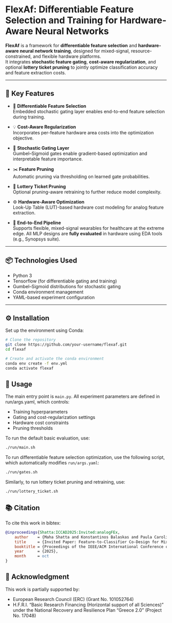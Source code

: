 # FlexAf: Differentiable Feature Selection and Training for Hardware-Aware Neural Networks

**FlexAf** is a framework for **differentiable feature selection** and **hardware-aware neural network training**, designed for mixed-signal, resource-constrained, and flexible hardware platforms.  
It integrates **stochastic feature gating**, **cost-aware regularization**, and optional **lottery ticket pruning** to jointly optimize classification accuracy and feature extraction costs.

---

## 🔧 Key Features

- 🔬 **Differentiable Feature Selection**  
  Embedded stochastic gating layer enables end-to-end feature selection during training.

- 💡 **Cost-Aware Regularization**  
  Incorporates per-feature hardware area costs into the optimization objective.

- 🧩 **Stochastic Gating Layer**  
  Gumbel–Sigmoid gates enable gradient-based optimization and interpretable feature importance.

- ✂️ **Feature Pruning**  
  Automatic pruning via thresholding on learned gate probabilities.

- 🏹 **Lottery Ticket Pruning**  
  Optional pruning-aware retraining to further reduce model complexity.

- ⚙️ **Hardware-Aware Optimization**  
  Look-Up Table (LUT)-based hardware cost modeling for analog feature extraction.

- 🔗 **End-to-End Pipeline**  
  Supports flexible, mixed-signal wearables for healthcare at the extreme edge. All MLP designs are **fully evaluated** in hardware using EDA tools (e.g., Synopsys suite).

---

## 📦 Technologies Used

- Python 3  
- Tensorflow (for differentiable gating and training)  
- Gumbel–Sigmoid distributions for stochastic gating  
- Conda environment management  
- YAML-based experiment configuration  

---

## ⚙️ Installation

Set up the environment using Conda:

```bash
# Clone the repository
git clone https://github.com/your-username/flexaf.git
cd flexaf

# Create and activate the conda environment
conda env create -f env.yml
conda activate flexaf
```

## 🚀 Usage

The main entry point is ```main.py```.
All experiment parameters are defined in run/args.yaml, which controls:
- Training hyperparameters
- Gating and cost-regularization settings
- Hardware cost constraints
- Pruning thresholds
 
To run the default basic evaluation, use:
```bash
./run/main.sh
```
To run differentiable feature selection optimization, use the following script, which automatically modifies ```run/args.yaml```:
```bash
./run/gates.sh
```
Similarly, to run lottery ticket pruning and retraining, use:
```bash
./run/lottery_ticket.sh
```

## 📚 Citation

To cite this work in bibtex:
```bibtex
@inproceedings{Shatta:ICCAD2025:Invited:analogFEx,
    author    = {Maha Shatta and Konstantinos Balaskas and Paula Carolina Lozano Duarte and Georgios Panagopoulos and Mehdi B. Tahoori and Georgios Zervakis},
    title     = {Invited Paper: Feature-to-Classifier Co-Design for Mixed-Signal Smart Flexible Wearables for Healthcare at the Extreme Edge},
    booktitle = {Proceedings of the IEEE/ACM International Conference on Computer-Aided Design (ICCAD)},
    year      = {2025},
    month     = oct
}
```

## 🙏 Acknowledgment
This work is partially supported by:
- European Research Council (ERC) (Grant No. 101052764)
- H.F.R.I. “Basic Research Financing (Horizontal support of all Sciences)” under the National Recovery and Resilience Plan “Greece 2.0” (Project No. 17048)
